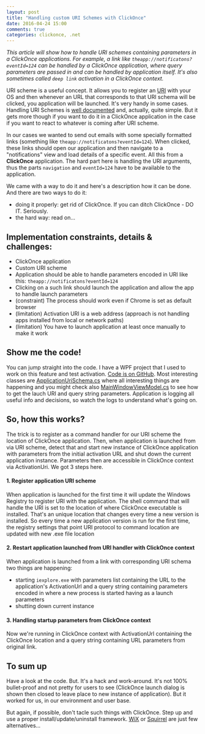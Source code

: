 ```yaml
---
layout: post
title: "Handling custom URI Schemes with ClickOnce"
date: 2016-04-24 15:00
comments: true
categories: clickonce, .net
---
```


*This article will show how to handle URI schemes containing parameters in a ClickOnce applications. For example, a link like `theapp://notificatons?eventId=124` can be handled by a ClickOnce application, where query parameters are passed in and can be handled by application itself. It's also sometimes called `deep link` activation in a ClickOnce context.*

URI scheme is a useful concept. It allows you to register an [URI](https://en.wikipedia.org/wiki/Uniform_Resource_Identifier) with your OS and then whenever an URL that corresponds to that URI schema will be clicked, you application will be launched. It's very handy in some cases. Handling URI Schemes is [well documented](https://msdn.microsoft.com/en-us/library/aa767914.aspx) and, actually, quite simple. But it gets more though if you want to do it in a ClickOnce application in the case if you want to react to whatever is coming after URI scheme.

In our cases we wanted to send out emails with some specially formatted links (something like `theapp://notificatons?eventId=124`). When clicked, these links should open our application and then navigate to a "notifications" view and load details of a specific event. All this from a **ClickOnce** application. The hard part here is handling the URI arguments, thus the parts `navigation` and `eventId=124` have to be available to the application.

We came with a way to do it and here's a description how it can be done. And there are two ways to do it:
 
 - doing it properly: get rid of ClickOnce. If you can ditch ClickOnce - DO IT. Seriously. 
 - the hard way: read on...
 
## Implementation constraints, details & challenges:

 - ClickOnce application
 - Custom URI scheme
 - Application should be able to handle parameters encoded in URI like this: `theapp://notificatons?eventId=124`
 - Clicking on a such link should launch the application and allow the app to handle launch parameters
 - (constraint) The process should work even if Chrome is set as default browser 
 - (limitation) Activation URI is a web address (approach is not handling apps installed from local or network paths)
 - (limitation) You have to launch application at least once manually to make it work 

## Show me the code!

You can jump straight into the code. I have a WPF project that I used to work on this feature and test activation. [Code is on GitHub](https://github.com/vcaraulean/ClickOnceCustomUriScheme). Most interesting classes are [ApplicationUriSchema.cs](https://github.com/vcaraulean/ClickOnceCustomUriScheme/blob/master/ClickOnceCustomUriScheme/ApplicationUri/ApplicationUriSchema.cs) where all interesting things are happening and you might check also [MainWindowViewModel.cs](https://github.com/vcaraulean/ClickOnceCustomUriScheme/blob/master/ClickOnceCustomUriScheme/MainWindowViewModel.cs) to see how to get the lauch URI and query string parameters. Application is logging all useful info and decisions, so watch the logs to understand what's going on.

## So, how this works?

The trick is to register as a command handler for our URI scheme the location of ClickOnce application. Then, when application is launched from via URI scheme, detect that and start new instance of ClickOnce application with parameters from the initial activation URL and shut down the current application instance. Parameters then are accessible in ClickOnce context via ActivationUri. We got 3 steps here.

#### 1. Register application URI scheme

When application is launched for the first time it will update the Windows Registry to register URI with the application. The shell command that will handle the URI is set to the location of where ClickOnce executable is installed. That's an unique location that changes every time a new version is installed. So every time a new application version is run for the first time, the registry settings that point URI protocol to command location are updated with new .exe file location

#### 2. Restart application launched from URI handler with ClickOnce context
When application is launched from a link with corresponding URI schema two things are happening:

  - starting `iexplore.exe` with parameters list containing the URL to the application's ActivationUrl and a query string containing parameters encoded in where a new process is started having as a launch parameters  
  - shutting down current instance
  
#### 3. Handling startup parameters from ClickOnce context
Now we're running in ClickOnce context with ActivationUrl containing the ClickOnce location and a query string containing URL parameters from original link.

## To sum up

Have a look at the code. But. It's a hack and work-around. It's not 100% bullet-proof and not pretty for users to see (ClickOnce launch dialog is shown then closed to leave place to new instance of application). But it worked for us, in our environment and user base.

But again, if possible, don't tacle such things with ClickOnce. Step up and use a proper install/update/uninstall framework. [WiX](http://wixtoolset.org/) or [Squirrel](https://github.com/Squirrel/Squirrel.Windows) are just few alternatives...
